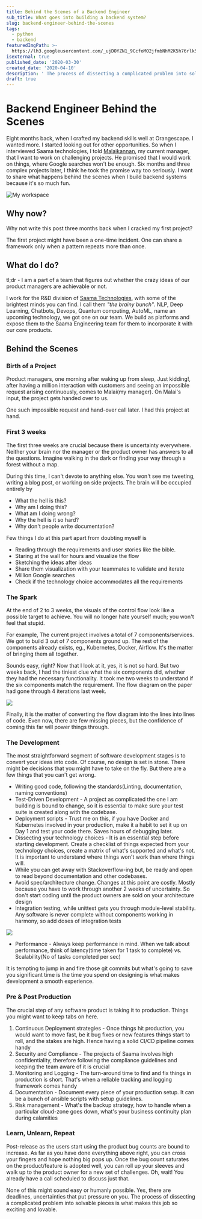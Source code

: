 ```yaml
---
title: Behind the Scenes of a Backend Engineer
sub_title: What goes into building a backend system?
slug: backend-engineer-behind-the-scenes
tags:
  - python
  - backend
featuredImgPath: >-
  https://lh3.googleusercontent.com/_ujDOYZN1_9CcfoMO2jfmbNhM2K5h76rlk5xNbipl-bshlPCSA5sP2lmhGmYwQmoiljakAgoyAbKg_OA5oNAn29xLCQchvZi26i0K71BuqVl0TnFxFw1fUaL8iZVI16SYkkX57uXgF9cKzVUS0jX0UruRs2qsiGx_QD8gLaP4k8Hcoy490t3FVWOMoyKmOIIRExg3agrVXLfA6D5QHNM9FHEi6bAbgisuZeA8BFiQSPGD91LPYswHyVFsrfBWYMvq7UkBLmRtz7P_IYMP-lQo9KoTfuLsWCRorVxA-SRVlwARxFa7TK6OuJYUJBd1ExNboZ28qok3eZgQIFwhHANrfkAo91qQu0g7lrAhQ1Rtsxg5GV9KV2VNgmB_epzf6TLE_SDrJwVF1VxbO23OmD84u2IvdSySnz1EqRX0yxhw6yROTqguqJGz6cfD5To_HUQciwiWLhMD7zeTmUC5_QRGS89qEih3o2h2PI_Z7E8xx7qui05FHL3E0qR4Esrjg4OobsN2wAPT1aPG5t6Pco8eQs8aq7BT6861XYids0guErkD4oCdqZ4eOMqFGkjiNccx91JWXQYHkDRvOBGZWnWPm8DN3GiQY2DgazXSt4atqA7mTiXuWFUfDpKrYln1w_VahzkvDRD-43GVCvCd1hvywMImAOLxYRL09FHD73f7Y_3LYvxnvkJsASDUxfo6g=w2144-h1608-no
isexternal: true
published_date: '2020-03-30'
created_date: '2020-04-10'
description: ' The process of dissecting a complicated problem into solvable pieces is what makes this job so interesting and lovable.'
draft: true
---
```

# Backend Engineer Behind the Scenes


Eight months back, when I crafted my backend skills well at Orangescape. I wanted more. I started looking out for other opportunities. So when I interviewed Saama technologies, I told [Malaikannan](https://www.linkedin.com/in/malaikannan/), my current manager, that I want to work on challenging projects. He promised that I would work on things, where Google searches won't be enough. Six months and three complex projects later, I think he took the promise way too seriously. I want to share what happens behind the scenes when I build backend systems because it's so much fun.

![My workspace](https://lh3.googleusercontent.com/_ujDOYZN1_9CcfoMO2jfmbNhM2K5h76rlk5xNbipl-bshlPCSA5sP2lmhGmYwQmoiljakAgoyAbKg_OA5oNAn29xLCQchvZi26i0K71BuqVl0TnFxFw1fUaL8iZVI16SYkkX57uXgF9cKzVUS0jX0UruRs2qsiGx_QD8gLaP4k8Hcoy490t3FVWOMoyKmOIIRExg3agrVXLfA6D5QHNM9FHEi6bAbgisuZeA8BFiQSPGD91LPYswHyVFsrfBWYMvq7UkBLmRtz7P_IYMP-lQo9KoTfuLsWCRorVxA-SRVlwARxFa7TK6OuJYUJBd1ExNboZ28qok3eZgQIFwhHANrfkAo91qQu0g7lrAhQ1Rtsxg5GV9KV2VNgmB_epzf6TLE_SDrJwVF1VxbO23OmD84u2IvdSySnz1EqRX0yxhw6yROTqguqJGz6cfD5To_HUQciwiWLhMD7zeTmUC5_QRGS89qEih3o2h2PI_Z7E8xx7qui05FHL3E0qR4Esrjg4OobsN2wAPT1aPG5t6Pco8eQs8aq7BT6861XYids0guErkD4oCdqZ4eOMqFGkjiNccx91JWXQYHkDRvOBGZWnWPm8DN3GiQY2DgazXSt4atqA7mTiXuWFUfDpKrYln1w_VahzkvDRD-43GVCvCd1hvywMImAOLxYRL09FHD73f7Y_3LYvxnvkJsASDUxfo6g=w2144-h1608-no)

## Why now?

Why not write this post three months back when I cracked my first project? 

The first project might have been a one-time incident. One can share a framework only when a pattern repeats more than once. 

## What do I do?

tl;dr - I am a part of a team that figures out whether the crazy ideas of our product managers are achievable or not.

I work for the R&D division of [Saama Technologies](https://www.saama.com/), with some of the brightest minds you can find. I call them *"the brainy bunch"*. NLP, Deep Learning, Chatbots, Devops, Quantum computing, AutoML, name an upcoming technology, we got one on our team. We build as platforms and expose them to the Saama Engineering team for them to incorporate it with our core products.

## Behind the Scenes

### Birth of a Project

Product managers, one morning after waking up from sleep, Just kidding!, after having a million interaction with customers and seeing an impossible request arising continuously, comes to Malai(my manager). On Malai's input, the project gets handed over to us. 

One such impossible request and hand-over call later. I had this project at hand.

### First 3 weeks

The first three weeks are crucial because there is uncertainty everywhere. Neither your brain nor the manager or the product owner has answers to all the questions. Imagine walking in the dark or finding your way through a forest without a map. 

During this time, I can't devote to anything else. You won't see me tweeting, writing a blog post, or working on side projects. The brain will be occupied entirely by 

- What the hell is this?
- Why am I doing this?
- What am I doing wrong?
- Why the hell is it so hard?
- Why don't people write documentation?

Few things I do at this part apart from doubting myself is 

- Reading through the requirements and user stories like the bible.
- Staring at the wall for hours and visualize the flow 
- Sketching the ideas after ideas
- Share them visualization with your teammates to validate and iterate
- Million Google searches
- Check if the technology choice accommodates all the requirements


### The Spark

At the end of 2 to 3 weeks, the visuals of the control flow look like a possible target to achieve. You will no longer hate yourself much; you won't feel that stupid. 

For example, The current project involves a total of 7 components/services. We got to build 3 out of 7 components ground up. The rest of the components already exists, eg., Kubernetes, Docker, Airflow. It's the matter of bringing them all together.

Sounds easy, right? Now that I look at it, yes, it is not so hard. But two weeks back, I had the tiniest clue what the six components did, whether they had the necessary functionality. It took me two weeks to understand if the six components match the requirement. The flow diagram on the paper had gone through 4 iterations last week. 

![](https://lh3.googleusercontent.com/4iHQ374d8I1Pa49P6rG7Jdki8kZuV1Z5sVzx-cBTMEDquoRjYEKobkE7LpNRU3TQk5QIwtmDu1vm6AfKtvm7SDeyjFeJ5pCj0nvX6ixP02FqRG7Zr0Ts23waxQKm5Jt0jeCprmOHuUSdnJ98s2CiWZi3vW4MpmvLYTl6ii_oofs6QS391e0jctb6eQSFR3fId0sCUeoI52kuL9PL4mPCqDc9ulZDCSuHfGBm7mqebA87wSceSwjQFzS0UcWs9Ri_KXZtK3fp_2Bok8bhFLO-pUuTMWgB9NFdPbbUtJcuRYHmyl6vxpelyLdzHGRZoM1WgeLpNCrQ6T98fNnBKuuUQwtxnnYwFOQkuzlg02qQ1QvjEJ0NspEYRLhn8YCZrx4mIvSSq02KuVjSVplm9zAyeb27t6oSnj7ePODS9k2pbAiNHhJEFNnkFzJiuhnf2WslOm8qdraVX7CI-jF3HPXmco6dayw1H9ngdgsJG0f_C4vLgTABEOmGp66nGmaz9DONkuRs2A0YsoigckUNJ36sBlLEbRX6QeT2OwoLYB34cUrbqoXyt8cAZgWWCBWazBKQbpxYJxL-WI0g5GyxJYKhmeC9Zw2I4pKuz0GdqWLJlt4M51DrChMwvfXGsHBMEdR43YQfIIcYto0zR5ThfFhPU8V_8G7AiChLIDijzt29ULuCJs4BABTwY4-1qZTtrg=w1000-h1333-no)


Finally, it is the matter of converting the flow diagram into the lines into lines of code. Even now, there are few missing pieces, but the confidence of coming this far will power things through.

### The Development

The most straightforward segment of software development stages is to convert your ideas into code. Of course, no design is set in stone. There might be decisions that you might have to take on the fly. But there are a few things that you can't get wrong.

- Writing good code, following the standards(Linting, documentation, naming conventions)
- Test-Driven Development - A project as complicated the one I am building is bound to change, so it is essential to make sure your test suite is created along with the codebase.
- Deployment scripts - Trust me on this, if you have Docker and Kubernetes involved in your production, make it a habit to set it up on Day 1 and test your code there. Saves hours of debugging later.
- Dissecting your technology choices - It is an essential step before starting development. Create a checklist of things expected from your technology choices, create a matrix of what's supported and what's not. It is important to understand where things won't work than where things will.
- While you can get away with Stackoverflow-ing but, be ready and open to read beyond documentation and other codebases.
- Avoid spec/architecture change. Changes at this point are costly. Mostly because you have to work through another 2 weeks of uncertainty. So don't start coding until the product owners are sold on your architecture design
- Integration testing, while unittest gets you through module-level stability.  Any software is never complete without components working in harmony, so add doses of integration tests 

![](https://i.imgur.com/weFRZgO.png)

- Performance - Always keep performance in mind. When we talk about performance, think of latency(time taken for 1 task to complete) vs. Scalability(No of tasks completed per sec)



It is tempting to jump in and fire those git commits but what's going to save you significant time is the time you spend on designing is what makes development a smooth experience.

### Pre & Post Production

The crucial step of any software product is taking it to production. Things you might want to keep tabs on here.

1. Continuous Deployment strategies - Once things hit production, you would want to move fast, be it bug fixes or new features things start to roll, and the stakes are high. Hence having a solid CI/CD pipeline comes handy
3. Security and Compliance - The projects of Saama involves high confidentiality, therefore following the compliance guidelines and keeping the team aware of it is crucial
4. Monitoring and Logging - The turn-around time to find and fix things in production is short. That's when a reliable tracking and logging framework comes handy
5. Documentation - Document every piece of your production setup. It can be a bunch of ansible scripts with setup guidelines.
6. Risk management - What's the backup strategy, how to handle when a particular cloud-zone goes down, what's your business continuity plan during calamities


### Learn, Unlearn, Repeat

Post-release as the users start using the product bug counts are bound to increase. As far as you have done everything above right, you can cross your fingers and hope nothing big pops up. Once the bug count saturates on the product/feature is adopted well, you can roll up your sleeves and walk up to the product owner for a new set of challenges. Oh, wait! You already have a call scheduled to discuss just that.


None of this might sound easy or humanly possible. Yes, there are deadlines, uncertainties that put pressure on you. The process of dissecting a complicated problem into solvable pieces is what makes this job so exciting and lovable.


